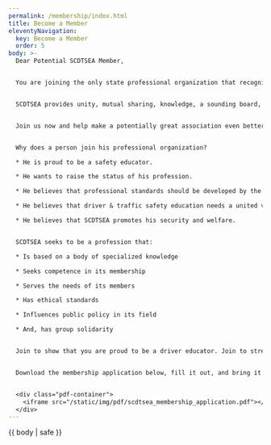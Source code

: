 ```yaml
---
permalink: /membership/index.html
title: Become a Member
eleventyNavigation:
  key: Become a Member
  order: 5
body: >-
  Dear Potential SCDTSEA Member,


  You are joining the only state professional organization that recognizes public, private and commercial school driver and traffic safety education will strengthen our traffic safety education program.


  SCDTSEA provides unity, mutual sharing, knowledge, a sounding board, and friendly acquaintance and good fellowship that is not available elsewhere.


  Join us now and help make a potentially great association even better. Urge your colleagues to join SCDTSEA to strengthen our traffic safety education programs.


  Why does a person join his professional organization?

  * He is proud to be a safety educator.

  * He wants to raise the status of his profession.

  * He believes that professional standards should be developed by the profession.

  * He believes that driver & traffic safety education needs a united voice with which to speak to the state and nation.

  * He believes that SCDTSEA promotes his security and welfare.


  SCDTSEA seeks to be a profession that:

  * Is based on a body of specialized knowledge

  * Seeks competence in its membership

  * Serves the needs of its members

  * Has ethical standards

  * Influences public policy in its field

  * And, has group solidarity


  Join to show that you are proud to be a driver educator. Join to strengthen SCDTSEA. That promotes our security and status. SCDTSEA is your voice for driver and traffic safety education.


  Download the membership application below, fill it out, and bring it with you to the annual SCDTSEA conference.


  <div class="pdf-container">
    <iframe src="/static/img/pdf/scdtsea_membership_application.pdf"></iframe>
  </div>
---
```

{{ body | safe }}
